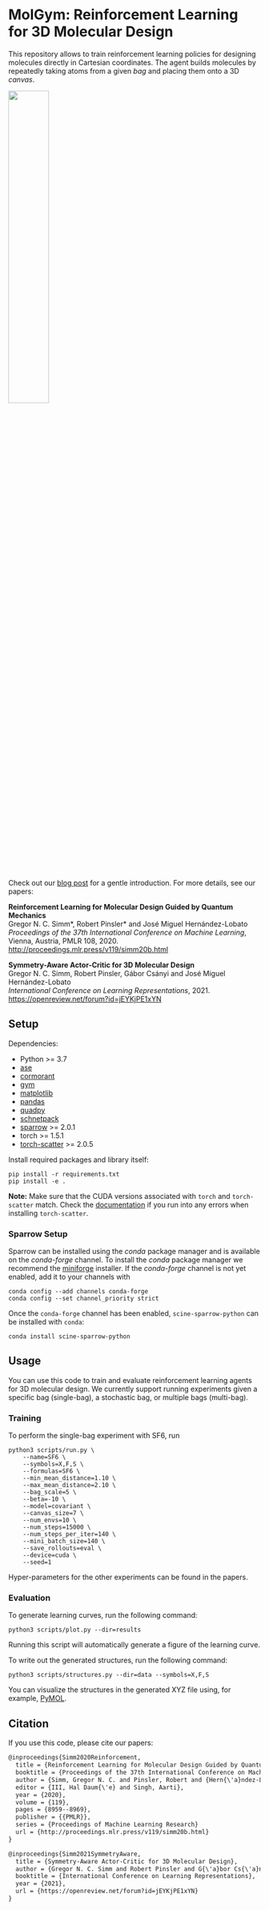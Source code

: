 # MolGym: Reinforcement Learning for 3D Molecular Design

This repository allows to train reinforcement learning policies for designing molecules directly in Cartesian coordinates. The agent builds molecules by repeatedly taking atoms from a given _bag_ and placing them onto a 3D _canvas_. 

<img src="resources/intro.png" width="40%">

Check out our [blog post](https://mlg-blog.com/2021/04/30/reinforcement-learning-for-3d-molecular-design.html) for a gentle introduction. For more details, see our papers:

**Reinforcement Learning for Molecular Design Guided by Quantum Mechanics**<br>
Gregor N. C. Simm*, Robert Pinsler* and José Miguel Hernández-Lobato<br>
*Proceedings of the 37th International Conference on Machine Learning*, Vienna, Austria, PMLR 108, 2020.<br>
http://proceedings.mlr.press/v119/simm20b.html

**Symmetry-Aware Actor-Critic for 3D Molecular Design**<br>
Gregor N. C. Simm, Robert Pinsler, Gábor Csányi and José Miguel Hernández-Lobato<br>
*International Conference on Learning Representations*, 2021.<br>
https://openreview.net/forum?id=jEYKjPE1xYN

## Setup

Dependencies:
* Python >= 3.7
* [ase](https://wiki.fysik.dtu.dk/ase/)
* [cormorant](https://github.com/risilab/cormorant)
* [gym](https://www.gymlibrary.ml/)
* [matplotlib](https://matplotlib.org/)
* [pandas](https://pandas.pydata.org/)
* [quadpy](https://github.com/sigma-py/quadpy)
* [schnetpack](https://schnetpack.readthedocs.io)
* [sparrow](https://github.com/qcscine/sparrow) >= 2.0.1
* torch >= 1.5.1
* [torch-scatter](https://github.com/rusty1s/pytorch_scatter) >= 2.0.5

Install required packages and library itself:
```
pip install -r requirements.txt
pip install -e .
```

**Note:** Make sure that the CUDA versions associated with `torch` and `torch-scatter` match. Check the [documentation](https://github.com/rusty1s/pytorch_scatter) if you run into any errors when installing `torch-scatter`.

### Sparrow Setup

Sparrow can be installed using the *conda* package manager and is available on the *conda-forge* channel.
To install the *conda* package manager we recommend the [miniforge](https://github.com/conda-forge/miniforge/releases) installer.
If the *conda-forge* channel is not yet enabled, add it to your channels with

```
conda config --add channels conda-forge
conda config --set channel_priority strict
```

Once the `conda-forge` channel has been enabled, `scine-sparrow-python` can be installed with `conda`:

```
conda install scine-sparrow-python
```


## Usage

You can use this code to train and evaluate reinforcement learning agents for 3D molecular design. We currently support running experiments given a specific bag (single-bag), a stochastic bag, or multiple bags (multi-bag).

### Training
To perform the single-bag experiment with SF6, run
```shell
python3 scripts/run.py \
    --name=SF6 \
    --symbols=X,F,S \
    --formulas=SF6 \
    --min_mean_distance=1.10 \
    --max_mean_distance=2.10 \
    --bag_scale=5 \
    --beta=-10 \
    --model=covariant \
    --canvas_size=7 \
    --num_envs=10 \
    --num_steps=15000 \
    --num_steps_per_iter=140 \
    --mini_batch_size=140 \
    --save_rollouts=eval \
    --device=cuda \
    --seed=1
```
Hyper-parameters for the other experiments can be found in the papers.

### Evaluation

To generate learning curves, run the following command:
```shell
python3 scripts/plot.py --dir=results
```
Running this script will automatically generate a figure of the learning curve.

To write out the generated structures, run the following command:
```shell
python3 scripts/structures.py --dir=data --symbols=X,F,S
```
You can visualize the structures in the generated XYZ file using, for example, [PyMOL](https://pymol.org/2/).

## Citation

If you use this code, please cite our papers:
```txt
@inproceedings{Simm2020Reinforcement,
  title = {Reinforcement Learning for Molecular Design Guided by Quantum Mechanics},
  booktitle = {Proceedings of the 37th International Conference on Machine Learning},
  author = {Simm, Gregor N. C. and Pinsler, Robert and {Hern{\'a}ndez-Lobato}, Jos{\'e} Miguel},
  editor = {III, Hal Daum{\'e} and Singh, Aarti},
  year = {2020},
  volume = {119},
  pages = {8959--8969},
  publisher = {{PMLR}},
  series = {Proceedings of Machine Learning Research}
  url = {http://proceedings.mlr.press/v119/simm20b.html}
}

@inproceedings{Simm2021SymmetryAware,
  title = {Symmetry-Aware Actor-Critic for 3D Molecular Design},
  author = {Gregor N. C. Simm and Robert Pinsler and G{\'a}bor Cs{\'a}nyi and Jos{\'e} Miguel Hern{\'a}ndez-Lobato},
  booktitle = {International Conference on Learning Representations},
  year = {2021},
  url = {https://openreview.net/forum?id=jEYKjPE1xYN}
}
```
